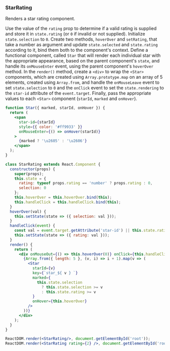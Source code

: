 ### StarRating

Renders a star rating component.

Use the value of the `rating` prop to determine if a valid rating is supplied and store it in `state.rating` (or `0` if invalid or not supplied).
Initialize `state.selection` to `0`.
Create two methods, `hoverOver` and `setRating`, that take a number as argument and update `state.selected` and `state.rating` according to it, bind them both to the component's context.
Define a functional component, called `Star` that will render each individual star with the appropriate appearance, based on the parent component's `state`, and handle its `onMouseEnter` event, using the parent component's `hoverOver` method.
In the `render()` method, create a `<div>` to wrap the `<Star>` components, which are created using `Array.prototype.map` on an array of 5 elements, created using `Array.from`, and handle the `onMouseLeave` event to set `state.selection` to `0` and the `onClick` event to set the `state.rendering` to the `star-id` attribute of the `event.target`. 
Finally, pass the appropriate values to each `<Star>` component (`starId`, `marked` and `onHover`).

```jsx
function Star({ marked, starId, onHover }) {
  return (
    <span
      star-id={starId}
      style={{ color: '#ff9933' }}
      onMouseEnter={() => onHover(starId)}
    >
      {marked ? '\u2605' : '\u2606'}
    </span>
  );
}

class StarRating extends React.Component {
  constructor(props) {
    super(props);
    this.state = {
      rating: typeof props.rating == 'number' ? props.rating : 0,
      selection: 0
    };
    this.hoverOver = this.hoverOver.bind(this);
    this.handleClick = this.handleClick.bind(this);
  }
  hoverOver(val) {
    this.setState(state => ({ selection: val }));
  }
  handleClick(event) {
    const val = event.target.getAttribute('star-id') || this.state.rating;
    this.setState(state => ({ rating: val }));
  }
  render() {
    return (
      <div onMouseOut={() => this.hoverOver(0)} onClick={this.handleClick}>
        {Array.from({ length: 5 }, (v, i) => i + 1).map(v => (
          <Star
            starId={v}
            key={`star_${ v } `}
            marked={
              this.state.selection
                ? this.state.selection >= v
                : this.state.rating >= v
            }
            onHover={this.hoverOver}
          />
        ))}
      </div>
    );
  }
}
```

```jsx
ReactDOM.render(<StarRating/>, document.getElementById('root'));
ReactDOM.render(<StarRating rating={2} />, document.getElementById('root'));
```

<!-- tags: visual,children,input,state,class -->

<!-- expertise: 2 -->
